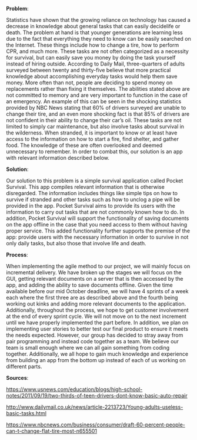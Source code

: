 **Problem**:

   Statistics have shown that the growing reliance on technology has caused a decrease in knowledge about general tasks that can easily
  decidelife or death. The problem at hand is that younger generations are learning less due to the fact that everything they need to know
  can be easily searched on the Internet. These things include how to change a tire, how to perform CPR, and much more. These tasks are not
  often categorized as a necessity for survival, but can easily save you money by doing the task yourself instead of hiring outside.
  According to Daily Mail, three-quarters of adults surveyed between twenty and thirty-five believe that more practical knowledge about
  accomplishing everyday tasks would help them save money.  More often than not, people are deciding to spend money on replacements rather
  than fixing it themselves. 
    The abilities stated above are not committed to memory and are very important to function in the case of an
  emergency. An example of this can be seen in the shocking statistics provided by NBC News stating that 60% of drivers surveyed are unable
  to change their tire, and an even more shocking fact is that 85% of drivers are not confident in their ability to change their car’s oil.
  These tasks are not limited to simply car maintenance, but also involve tasks about survival in the wilderness. When stranded, it is
  important to know or at least have access to the information on how to start a fire, find shelter, and gather food. The knowledge of
  these are often overlooked and deemed unnecessary to remember. In order to combat this, our solution is an app with relevant information
  described below.

**Solution**:

   Our solution to this problem is a simple survival application called Pocket Survival. This app compiles relevant information that is
  otherwise disregarded. The information includes things like simple tips on how to survive if stranded and other tasks such as how to
  unclog a pipe will be provided in the app. Pocket Survival aims to provide its users with the information to carry out tasks that are
  not commonly known how to do. In addition, Pocket Survival will support the functionality of saving documents on the app offline in the
  case that you need access to them without having proper service. This added functionality further supports the premise of the
  app: provide users with the necessary information in order to survive in not only daily tasks, but also those that involve life and
  death.

**Process**:

  When implementing the agile method to our project, we will mainly focus on incremental delivery. We have broken up the stages we will
  focus on the GUI, getting relevant documents on a server that is then accessed by the app, and adding the ability to save documents
  offline. Given the time available before our mid October deadline, we will have 4 sprints of a week each where the first three are as
  described above and the fourth being working out kinks and adding more relevant documents to the application. Additionally, throughout
  the process, we hope to get customer involvement at the end of every sprint cycle. We will not move on to the next increment until we
  have properly implemented the part before. 
	 In addition, we plan on implementing user stories to better test our final product to ensure it meets the needs expected. However, our
  group has decided to stray away from pair programming and instead code together as a team. We believe our team is small enough where we
  can all gain something from coding together. Additionally, we all hope to gain much knowledge and experience from building an app from
  the bottom up instead of each of us working on different parts.
  
**Sources**:

https://www.usnews.com/education/blogs/high-school-notes/2011/09/19/two-thirds-of-teen-drivers-dont-know-basic-auto-repair

http://www.dailymail.co.uk/news/article-2213723/Young-adults-useless-basic-tasks.html

https://www.nbcnews.com/business/consumer/draft-60-percent-people-can-t-change-flat-tire-most-n655501
